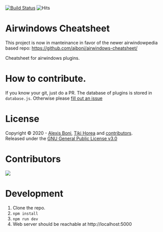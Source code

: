 [![Build Status](https://travis-ci.com/ajboni/airwindows-cheatsheet.svg?branch=master)](https://travis-ci.com/ajboni/airwindows-cheatsheet)
![Hits](https://hitcounter.pythonanywhere.com/count/tag.svg?url=https%3A%2F%2Fairwindowscheatsheet.aboni.dev%2F)

# Airwindows Cheatsheet
This project is now in manteinance in favor of the newer airwindowpedia based repo: https://github.com/ajboni/airwindows-cheatsheet/

Cheatsheet for airwindows plugins.

# How to contribute.

If you know your git, just do a PR. The database of plugins is stored in `database.js`.
Otherwise please [fill out an issue](https://github.com/ajboni/airwindows-cheatsheet/issues/new)

# License

Copyright © 2020 - [Alexis Boni](https://github.com/ajboni/), [Tiki Horea](https://github.com/tikihorea) and [contributors](https://github.com/ajboni/airwindows-cheatsheet/graphs/contributors).  
Released under the [GNU General Public License v3.0](LICENSE)

# Contributors

<a href="https://github.com/ajboni/airwindows-cheatsheet/graphs/contributors">
  <img src="https://contrib.rocks/image?repo=ajboni/airwindows-cheatsheet" />
</a>

# Development

1. Clone the repo.
2. `npm install`
3. `npm run dev`
4. Web server should be reachable at http://localhost:5000
